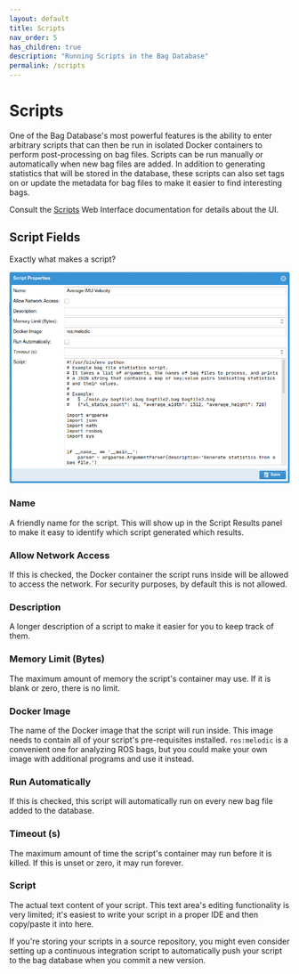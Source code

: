 ```yaml
---
layout: default
title: Scripts
nav_order: 5
has_children: true
description: "Running Scripts in the Bag Database"
permalink: /scripts
---
```


# Scripts

One of the Bag Database's most powerful features is the ability to enter arbitrary scripts
that can then be run in isolated Docker containers to perform post-processing on bag files.
Scripts can be run manually or automatically when new bag files are added.
In addition to generating statistics that will be stored in the database, these scripts can also
set tags on or update the metadata for bag files to make it easier to find interesting bags.

Consult the [Scripts](../web-interface/scripts) Web Interface documentation for details about
the UI.

## Script Fields

Exactly what makes a script?

![Script Properties](../assets/images/script_properties.png)

### Name

A friendly name for the script.  This will show up in the Script Results panel to make it easy
to identify which script generated which results.

### Allow Network Access

If this is checked, the Docker container the script runs inside will be allowed to access the
network.  For security purposes, by default this is not allowed.

### Description

A longer description of a script to make it easier for you to keep track of them.

### Memory Limit (Bytes)

The maximum amount of memory the script's container may use.  If it is blank or zero, there
is no limit.

### Docker Image

The name of the Docker image that the script will run inside.  This image needs to contain
all of your script's pre-requisites installed.  `ros:melodic` is a convenient one for analyzing
ROS bags, but you could make your own image with additional programs and use it instead.

### Run Automatically

If this is checked, this script will automatically run on every new bag file added to the database.

### Timeout (s)

The maximum amount of time the script's container may run before it is killed.  If this is unset
or zero, it may run forever.

### Script

The actual text content of your script.  This text area's editing functionality is very limited;
it's easiest to write your script in a proper IDE and then copy/paste it into here.

If you're storing your scripts in a source repository, you might even consider setting up a
continuous integration script to automatically push your script to the bag database when you
commit a new version.
